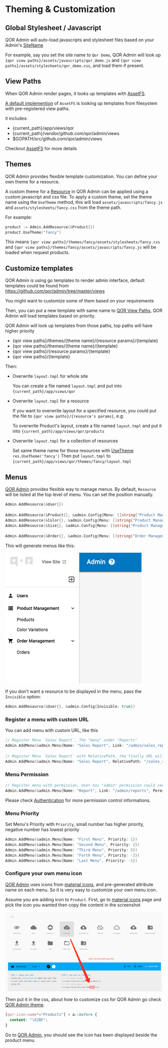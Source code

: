# Theming & Customization

## Global Stylesheet / Javascript

QOR Admin will auto-load javascripts and stylesheet files based on your Admin's [SiteName](/admin/general.md#sitename)

For example, say you set the site name to `Qor Demo`, QOR Admin will look up `{qor view paths}/assets/javascripts/qor_demo.js` and `{qor view paths}/assets/stylesheets/qor_demo.css`, and load them if present.

## View Paths

When QOR Admin render pages, it looks up templates with [AssetFS](/admin/general.md#assetfs).

[A default implemention](https://github.com/qor/assetfs/blob/master/filesystem.go) of `AssetFS` is looking up templates from filesystem with pre-registered view paths.

it includes:

* {current_path}/app/views/qor
* {current_path}/vendor/github.com/qor/admin/views
* $GOPATH/src/github.com/qor/admin/views

Checkout [AssetFS](http://github.com/qor/assetfs) for more details

## Themes

QOR Admin provides flexible template customization. You can define your own theme for a resource.

A custom theme for a [Resource](/admin/resources.md) in QOR Admin can be applied using a custom javascript and css file. To apply a custom theme, set the theme name using the `UseTheme` method, this will load `assets/javascripts/fancy.js` and `assets/stylesheets/fancy.css` from the theme path.

For example:

```go
product := Admin.AddResource(&Product{})
product.UseTheme("fancy")
```

This means `{qor view paths}/themes/fancy/assets/stylesheets/fancy.css` and `{qor view paths}/themes/fancy/assets/javascripts/fancy.js` will be loaded when request products.

## Customize templates

QOR Admin is using go templates to render admin interface, default templates could be found from https://github.com/qor/admin/tree/master/views

You might want to customize some of them based on your requirements

Then, you can put a new template with same name to [QOR View Paths]($view-paths), QOR Admin will load templates based on priority.

QOR Admin will look up templates from those paths, top paths will have higher priority

* {qor view paths}/themes/{theme name}/{resource params}/{template}
* {qor view paths}/themes/{theme name}/{template}
* {qor view paths}/{resource params}/{template}
* {qor view paths}/{template}

Then:

* Overwrite `layout.tmpl` for whole site

  You can create a file named `layout.tmpl` and put into `{current_path}/app/views/qor`

* Overwrite `layout.tmpl` for a resource

  If you want to overwrite layout for a specified resource, you could put the file to `{qor view paths}/{resource's params}`, e.g:

  To overwrite Product's layout, create a file named `layout.tmpl` and put it into `{current_path}/app/views/qor/products`

* Overwrite `layout.tmpl` for a collection of resources

  Set same theme name for those resources with [UseTheme](#themes) `res.UseTheme('fancy')`
  Then put `layout.tmpl` to `{current_path}/app/views/qor/themes/fancy/layout.tmpl`

## Menus

[QOR Admin](/admin/README.md) provides flexible way to manage menus. By default, `Resource` will be listed at the top level of menu. You can set the position manually.

```go
Admin.AddResource(&User{})

Admin.AddResource(&Product{}, &admin.Config{Menu: []string{"Product Management"}})
Admin.AddResource(&Color{}, &admin.Config{Menu: []string{"Product Management"}})
Admin.AddResource(&Size{}, &admin.Config{Menu: []string{"Product Management"}})

Admin.AddResource(&Order{}, &admin.Config{Menu: []string{"Order Management"}})
```

This will generate menus like this:

![menu-demo](menu-demo.png)

If you don't want a resource to be displayed in the menu, pass the `Invisible` option:

```go
Admin.AddResource(&User{}, &admin.Config{Invisible: true})
```

### Register a menu with custom URL

You can add menu with custom URL, like this

```go
// Register Menu `Sales Report`, The "menu" under "Reports"
Admin.AddMenu(&admin.Menu{Name: "Sales Report", Link: "/admin/sales_report", Ancestors: []string{"Reports"}})

// Register Menu `Sales Report` with RelativePath, the finally URL will be admin's endpoint + RelativePath, `/admin/sales_report` for this example.
Admin.AddMenu(&admin.Menu{Name: "Sales Report", RelativePath: "/sales_report", Ancestors: []string{"Reports"}})
```

### Menu Permission

```go
// Register menu with permission, User has "admin" permission could see the "Report" menu.
Admin.AddMenu(&admin.Menu{Name: "Report", Link: "/admin/reports", Permission: roles.Allow(roles.Read, "admin")})
```

Please check [Authentication](/admin/authentication.md#authorization-for-menus) for more permission control informations.

### Menu Priority

Set Menu's Priority with `Priority`, small number has higher priority, negative number has lowest priority

```go
Admin.AddMenu(&admin.Menu{Name: "First Menu", Priority: 1})
Admin.AddMenu(&admin.Menu{Name: "Second Menu", Priority: 2})
Admin.AddMenu(&admin.Menu{Name: "Third Menu", Priority: 5})
Admin.AddMenu(&admin.Menu{Name: "Forth Menu", Priority: -2})
Admin.AddMenu(&admin.Menu{Name: "Last Menu", Priority: -1})
```

### Configure your own menu icon

[QOR Admin](/admin/README.md) uses icons from [material icons](https://material.io/icons/), and pre-generated attribute name on each menu. So it is very easy to customize your own menu icon.

Assume you are adding icon to `Product`. First, go to [material icons](https://material.io/icons/) page and pick the icon you wanted then copy the content in the screenshot

![menu-icon-demo](menu-icon-demo.png)

Then put it in the css, about how to customize css for QOR Admin go check [QOR Admin theme](#global-stylesheet--javascript).

```css
[qor-icon-name*="Products"] > a::before {
  content: "\E2BF";
}
```

Go to [QOR Admin](/admin/README.md), you should see the icon has been displayed beside the product menu.
